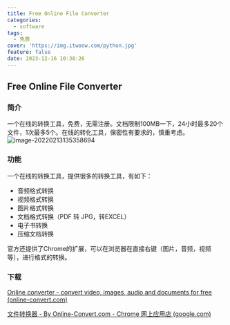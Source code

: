 ```yaml
---
title: Free Online File Converter
categories:
  - software
tags:
  - 免费
cover: 'https://img.itwoow.com/python.jpg'
feature: false
date: 2023-12-16 10:38:26
---
```

## Free Online File Converter

### 简介

一个在线的转换工具，免费，无需注册。文档限制100MB一下，24小时最多20个文件，1次最多5个。在线的转化工具，保密性有要求的，慎重考虑。
![image-20220213135358694](https://images.itwoow.cn/images/2022/02/13/image-20220213135358694.png)

### 功能

一个在线的转换工具，提供很多的转换工具，有如下：

- 音频格式转换
- 视频格式转换
- 图片格式转换
- 文档格式转换（PDF 转 JPG，转EXCEL）
- 电子书转换
- 压缩文档转换

官方还提供了Chrome的扩展，可以在浏览器在直接右键（图片，音频，视频等），进行格式的转换。

### 下载

[Online converter - convert video, images, audio and documents for free (online-convert.com)](https://www.online-convert.com/)

[文件转换器 - By Online-Convert.com - Chrome 网上应用店 (google.com)](https://chrome.google.com/webstore/detail/file-converter-by-online/dicgkflojhbopmagcacdklcpdfdcnhko)